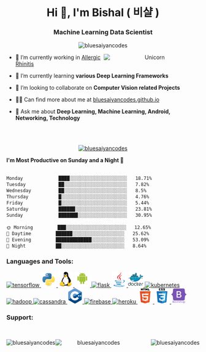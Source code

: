 <h1 align="center">Hi 👋, I'm Bishal ( 비샬 )</h1>
<h3 align="center">Machine Learning Data Scientist</h3>

<p align="center"> <img src="https://komarev.com/ghpvc/?username=bluesaiyancodes&label=Profile%20views&color=0e75b6&style=flat" alt="bluesaiyancodes" /> </p>
<p align="center">
<img align="right" width=250px alt="Unicorn" src="https://c.tenor.com/GN73MKBawZYAAAAi/busy-cute.gif" />



- 🔭 I’m currently working in [Allergic Rhinitis](https://github.com/bluesaiyancodes/Allergic-Rhinitis)

- 🌱 I’m currently learning **various Deep Learning Frameworks**

- 👯 I’m looking to collaborate on **Computer Vision related Projects**

- 👨‍💻 Can find more about me at [bluesaiyancodes.github.io](bluesaiyancodes.github.io)

- 💬 Ask me about **Deep Learning, Machine Learning, Android, Networking, Technology**
</p><br><br><p></p>
<p align="center"> <a href="https://github.com/ryo-ma/github-profile-trophy"><img src="https://github-profile-trophy.vercel.app/?username=bluesaiyancodes&row=1" alt="bluesaiyancodes" /></a> </p>

<!--START_SECTION:waka-->
**I'm Most Productive on Sunday and a Night 🦉** 

```text

Monday             ████░░░░░░░░░░░░░░░░░░░░░   18.71% 
Tuesday            ██░░░░░░░░░░░░░░░░░░░░░░░   7.82% 
Wednesday          ██░░░░░░░░░░░░░░░░░░░░░░░   8.5% 
Thursday           █░░░░░░░░░░░░░░░░░░░░░░░░   4.76% 
Friday             █░░░░░░░░░░░░░░░░░░░░░░░░   5.44% 
Saturday           ██████░░░░░░░░░░░░░░░░░░░   23.81% 
Sunday             ███████░░░░░░░░░░░░░░░░░░   30.95%

🌞 Morning         ███░░░░░░░░░░░░░░░░░░░░░░   12.65% 
🌆 Daytime         ██████░░░░░░░░░░░░░░░░░░░   25.62% 
🌃 Evening         █████████████░░░░░░░░░░░░   53.09% 
🌙 Night           ██░░░░░░░░░░░░░░░░░░░░░░░   8.64%

```

<h3 align="left">Languages and Tools:</h3>
<p align="left"> 
    <a href="https://www.tensorflow.org" target="_blank" rel="noreferrer"> <img src="https://www.vectorlogo.zone/logos/tensorflow/tensorflow-icon.svg" alt="tensorflow" width="40" height="40"/> </a> 
  <a href="https://www.python.org" target="_blank" rel="noreferrer"> <img src="https://raw.githubusercontent.com/devicons/devicon/master/icons/python/python-original.svg" alt="python" width="40" height="40"/> </a> 
    <a href="https://www.linux.org/" target="_blank" rel="noreferrer"> <img src="https://raw.githubusercontent.com/devicons/devicon/master/icons/linux/linux-original.svg" alt="linux" width="40" height="40"/> </a>
  <a href="https://developer.android.com" target="_blank" rel="noreferrer"> <img src="https://raw.githubusercontent.com/devicons/devicon/master/icons/android/android-original-wordmark.svg" alt="android" width="40" height="40"/> </a>
<a href="https://flask.palletsprojects.com/" target="_blank" rel="noreferrer"> <img src="https://www.vectorlogo.zone/logos/pocoo_flask/pocoo_flask-icon.svg" alt="flask" width="40" height="40"/> </a>
      <a href="https://www.java.com" target="_blank" rel="noreferrer"> <img src="https://raw.githubusercontent.com/devicons/devicon/master/icons/java/java-original.svg" alt="java" width="40" height="40"/> </a> 
      <a href="https://www.docker.com/" target="_blank" rel="noreferrer"> <img src="https://raw.githubusercontent.com/devicons/devicon/master/icons/docker/docker-original-wordmark.svg" alt="docker" width="40" height="40"/> </a> 
    <a href="https://kubernetes.io" target="_blank" rel="noreferrer"> <img src="https://www.vectorlogo.zone/logos/kubernetes/kubernetes-icon.svg" alt="kubernetes" width="40" height="40"/> </a>
      <a href="https://hadoop.apache.org/" target="_blank" rel="noreferrer"> <img src="https://www.vectorlogo.zone/logos/apache_hadoop/apache_hadoop-icon.svg" alt="hadoop" width="40" height="40"/> </a> 
  <a href="https://cassandra.apache.org/" target="_blank" rel="noreferrer"> <img src="https://www.vectorlogo.zone/logos/apache_cassandra/apache_cassandra-icon.svg" alt="cassandra" width="40" height="40"/> </a> 
  <a href="https://www.w3schools.com/cpp/" target="_blank" rel="noreferrer"> <img src="https://raw.githubusercontent.com/devicons/devicon/master/icons/cplusplus/cplusplus-original.svg" alt="cplusplus" width="40" height="40"/> </a> 
  <a href="https://firebase.google.com/" target="_blank" rel="noreferrer"> <img src="https://www.vectorlogo.zone/logos/firebase/firebase-icon.svg" alt="firebase" width="40" height="40"/> </a> 
<a href="https://heroku.com" target="_blank" rel="noreferrer"> <img src="https://www.vectorlogo.zone/logos/heroku/heroku-icon.svg" alt="heroku" width="40" height="40"/> </a>
  <a href="https://www.w3.org/html/" target="_blank" rel="noreferrer"> <img src="https://raw.githubusercontent.com/devicons/devicon/master/icons/html5/html5-original-wordmark.svg" alt="html5" width="40" height="40"/> </a> 
<a href="https://www.w3schools.com/css/" target="_blank" rel="noreferrer"> <img src="https://raw.githubusercontent.com/devicons/devicon/master/icons/css3/css3-original-wordmark.svg" alt="css3" width="40" height="40"/> </a> 
<a href="https://getbootstrap.com" target="_blank" rel="noreferrer"> <img src="https://raw.githubusercontent.com/devicons/devicon/master/icons/bootstrap/bootstrap-plain-wordmark.svg" alt="bootstrap" width="40" height="40"/> </a> 
</p>


<h3 align="left">Support:</h3>
</p><br>

<p><img align="left" src="https://github-readme-stats.vercel.app/api/top-langs?username=bluesaiyancodes&show_icons=true&locale=en&layout=compact" alt="bluesaiyancodes" height="200"/></p>

<!--
<p>&nbsp;<img align="center" src="https://github-readme-stats.vercel.app/api?username=bluesaiyancodes&show_icons=true&locale=en" alt="bluesaiyancodes"  height="200"/></p>
-->

<p><img align="right" src="https://github-readme-streak-stats.herokuapp.com/?user=bluesaiyancodes&" alt="bluesaiyancodes" /></p>

<p align="center"><a href="https://www.buymeacoffee.com/bluesaiyancodes"> <img align="left" src="https://cdn.buymeacoffee.com/buttons/v2/default-yellow.png" height="50" width="210" alt="bluesaiyancodes" /></a></p>

<br><p></p>
